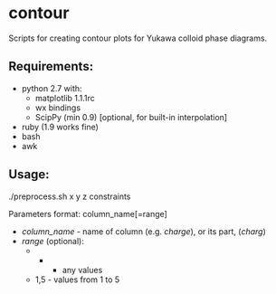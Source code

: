 contour
=======

Scripts for creating contour plots for Yukawa colloid phase diagrams.

Requirements:
-------------

- python 2.7 with:
  - matplotlib 1.1.1rc
  - wx bindings
  - ScipPy (min 0.9) [optional, for built-in interpolation]
- ruby (1.9 works fine)
- bash
- awk

Usage:
-----

./preprocess.sh x y z constraints

Parameters format: column\_name[=range]
- *column\_name* - name of column (e.g. _charge_), or its part, (_charg_)
- *range* (optional):
  - * - any values
  - 1,5 - values from 1 to 5

